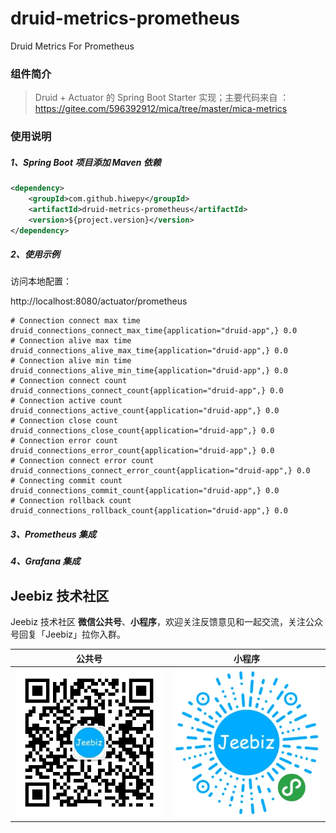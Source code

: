 # druid-metrics-prometheus
Druid Metrics For Prometheus

### 组件简介

> Druid + Actuator 的 Spring Boot Starter 实现；主要代码来自 ：
> https://gitee.com/596392912/mica/tree/master/mica-metrics

### 使用说明

##### 1、Spring Boot 项目添加 Maven 依赖

``` xml
<dependency>
	<groupId>com.github.hiwepy</groupId>
	<artifactId>druid-metrics-prometheus</artifactId>
	<version>${project.version}</version>
</dependency>
```

##### 2、使用示例

访问本地配置：

http://localhost:8080/actuator/prometheus

```
# Connection connect max time
druid_connections_connect_max_time{application="druid-app",} 0.0
# Connection alive max time
druid_connections_alive_max_time{application="druid-app",} 0.0
# Connection alive min time
druid_connections_alive_min_time{application="druid-app",} 0.0
# Connection connect count
druid_connections_connect_count{application="druid-app",} 0.0
# Connection active count
druid_connections_active_count{application="druid-app",} 0.0
# Connection close count
druid_connections_close_count{application="druid-app",} 0.0
# Connection error count
druid_connections_error_count{application="druid-app",} 0.0
# Connection connect error count
druid_connections_connect_error_count{application="druid-app",} 0.0
# Connecting commit count
druid_connections_commit_count{application="druid-app",} 0.0
# Connection rollback count
druid_connections_rollback_count{application="druid-app",} 0.0
```

##### 3、Prometheus 集成


##### 4、Grafana 集成


## Jeebiz 技术社区

Jeebiz 技术社区 **微信公共号**、**小程序**，欢迎关注反馈意见和一起交流，关注公众号回复「Jeebiz」拉你入群。

|公共号|小程序|
|---|---|
| ![](https://raw.githubusercontent.com/hiwepy/static/main/images/qrcode_for_gh_1d965ea2dfd1_344.jpg)| ![](https://raw.githubusercontent.com/hiwepy/static/main/images/gh_09d7d00da63e_344.jpg)|
